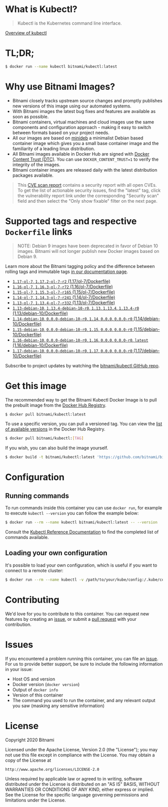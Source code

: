 
# What is Kubectl?

> Kubectl is the Kubernetes command line interface.

[Overview of kubectl](https://kubernetes.io/docs/reference/kubectl/overview/)

# TL;DR;

```bash
$ docker run --name kubectl bitnami/kubectl:latest
```

# Why use Bitnami Images?

* Bitnami closely tracks upstream source changes and promptly publishes new versions of this image using our automated systems.
* With Bitnami images the latest bug fixes and features are available as soon as possible.
* Bitnami containers, virtual machines and cloud images use the same components and configuration approach - making it easy to switch between formats based on your project needs.
* All our images are based on [minideb](https://github.com/bitnami/minideb) a minimalist Debian based container image which gives you a small base container image and the familiarity of a leading linux distribution.
* All Bitnami images available in Docker Hub are signed with [Docker Content Trust (DTC)](https://docs.docker.com/engine/security/trust/content_trust/). You can use `DOCKER_CONTENT_TRUST=1` to verify the integrity of the images.
* Bitnami container images are released daily with the latest distribution packages available.


> This [CVE scan report](https://quay.io/repository/bitnami/kubectl?tab=tags) contains a security report with all open CVEs. To get the list of actionable security issues, find the "latest" tag, click the vulnerability report link under the corresponding "Security scan" field and then select the "Only show fixable" filter on the next page.

# Supported tags and respective `Dockerfile` links

> NOTE: Debian 9 images have been deprecated in favor of Debian 10 images. Bitnami will not longer publish new Docker images based on Debian 9.

Learn more about the Bitnami tagging policy and the difference between rolling tags and immutable tags [in our documentation page](https://docs.bitnami.com/containers/how-to/understand-rolling-tags-containers/).


* [`1.17-ol-7`, `1.17.2-ol-7-r2` (1.17/ol-7/Dockerfile)](https://github.com/bitnami/bitnami-docker-kubectl/blob/1.17.2-ol-7-r2/1.17/ol-7/Dockerfile)
* [`1.16-ol-7`, `1.16.3-ol-7-r72` (1.16/ol-7/Dockerfile)](https://github.com/bitnami/bitnami-docker-kubectl/blob/1.16.3-ol-7-r72/1.16/ol-7/Dockerfile)
* [`1.15-ol-7`, `1.15.3-ol-7-r165` (1.15/ol-7/Dockerfile)](https://github.com/bitnami/bitnami-docker-kubectl/blob/1.15.3-ol-7-r165/1.15/ol-7/Dockerfile)
* [`1.14-ol-7`, `1.14.3-ol-7-r241` (1.14/ol-7/Dockerfile)](https://github.com/bitnami/bitnami-docker-kubectl/blob/1.14.3-ol-7-r241/1.14/ol-7/Dockerfile)
* [`1.13-ol-7`, `1.13.4-ol-7-r332` (1.13/ol-7/Dockerfile)](https://github.com/bitnami/bitnami-docker-kubectl/blob/1.13.4-ol-7-r332/1.13/ol-7/Dockerfile)
* [`1.13-debian-10`, `1.13.4-debian-10-r0`, `1.13`, `1.13.4`, `1.13.4-r0` (1.13/debian-10/Dockerfile)](https://github.com/bitnami/bitnami-docker-kubectl/blob/1.13.4-debian-10-r0/1.13/debian-10/Dockerfile)
* [`1.14-debian-10`, `0.0.0-debian-10-r0`, `1.14`, `0.0.0`, `0.0.0-r0` (1.14/debian-10/Dockerfile)](https://github.com/bitnami/bitnami-docker-kubectl/blob/0.0.0-debian-10-r0/1.14/debian-10/Dockerfile)
* [`1.15-debian-10`, `0.0.0-debian-10-r0`, `1.15`, `0.0.0`, `0.0.0-r0` (1.15/debian-10/Dockerfile)](https://github.com/bitnami/bitnami-docker-kubectl/blob/0.0.0-debian-10-r0/1.15/debian-10/Dockerfile)
* [`1.16-debian-10`, `0.0.0-debian-10-r0`, `1.16`, `0.0.0`, `0.0.0-r0`, `latest` (1.16/debian-10/Dockerfile)](https://github.com/bitnami/bitnami-docker-kubectl/blob/0.0.0-debian-10-r0/1.16/debian-10/Dockerfile)
* [`1.17-debian-10`, `0.0.0-debian-10-r0`, `1.17`, `0.0.0`, `0.0.0-r0` (1.17/debian-10/Dockerfile)](https://github.com/bitnami/bitnami-docker-kubectl/blob/0.0.0-debian-10-r0/1.17/debian-10/Dockerfile)

Subscribe to project updates by watching the [bitnami/kubectl GitHub repo](https://github.com/bitnami/bitnami-docker-kubectl).

# Get this image

The recommended way to get the Bitnami Kubectl Docker Image is to pull the prebuilt image from the [Docker Hub Registry](https://hub.docker.com/r/bitnami/kubectl).

```bash
$ docker pull bitnami/kubectl:latest
```

To use a specific version, you can pull a versioned tag. You can view the [list of available versions](https://hub.docker.com/r/bitnami/kubectl/tags/) in the Docker Hub Registry.

```bash
$ docker pull bitnami/kubectl:[TAG]
```

If you wish, you can also build the image yourself.

```bash
$ docker build -t bitnami/kubectl:latest 'https://github.com/bitnami/bitnami-docker-kubectl.git#master:1.16/debian-10'
```

# Configuration

## Running commands

To run commands inside this container you can use `docker run`, for example to execute `kubectl --version` you can follow the example below:

```bash
$ docker run --rm --name kubectl bitnami/kubectl:latest -- --version
```

Consult the [Kubectl Reference Documentation](https://kubernetes.io/docs/reference/generated/kubectl/kubectl-commands) to find the completed list of commands available.

## Loading your own configuration

It's possible to load your own configuration, which is useful if you want to connect to a remote cluster:

```bash
$ docker run --rm --name kubectl -v /path/to/your/kube/config:/.kube/config bitnami/kubectl:latest
```

# Contributing

We'd love for you to contribute to this container. You can request new features by creating an [issue](https://github.com/bitnami/bitnami-docker-kubectl/issues), or submit a [pull request](https://github.com/bitnami/bitnami-docker-kubectl/pulls) with your contribution.

# Issues

If you encountered a problem running this container, you can file an [issue](https://github.com/bitnami/bitnami-docker-kubectl/issues). For us to provide better support, be sure to include the following information in your issue:

- Host OS and version
- Docker version (`docker version`)
- Output of `docker info`
- Version of this container
- The command you used to run the container, and any relevant output you saw (masking any sensitive information)

# License

Copyright 2020 Bitnami

Licensed under the Apache License, Version 2.0 (the "License");
you may not use this file except in compliance with the License.
You may obtain a copy of the License at

    http://www.apache.org/licenses/LICENSE-2.0

Unless required by applicable law or agreed to in writing, software
distributed under the License is distributed on an "AS IS" BASIS,
WITHOUT WARRANTIES OR CONDITIONS OF ANY KIND, either express or implied.
See the License for the specific language governing permissions and
limitations under the License.
